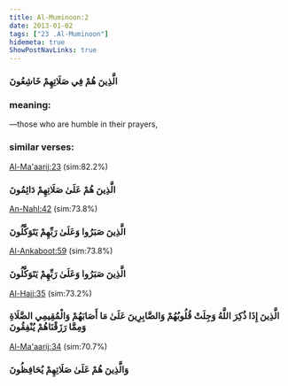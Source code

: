 ```yaml
---
title: Al-Muminoon:2
date: 2013-01-02
tags: ["23 .Al-Muminoon"]
hidemeta: true 
ShowPostNavLinks: true 
---
```

### الَّذِينَ هُمْ فِي صَلَاتِهِمْ خَاشِعُونَ
### meaning: 
—those who are humble in their prayers,
### similar verses: 

[Al-Ma'aarij:23](/70/23) (sim:82.2%)

### الَّذِينَ هُمْ عَلَىٰ صَلَاتِهِمْ دَائِمُونَ

[An-Nahl:42](/16/42) (sim:73.8%)

### الَّذِينَ صَبَرُوا وَعَلَىٰ رَبِّهِمْ يَتَوَكَّلُونَ

[Al-Ankaboot:59](/29/59) (sim:73.8%)

### الَّذِينَ صَبَرُوا وَعَلَىٰ رَبِّهِمْ يَتَوَكَّلُونَ

[Al-Hajj:35](/22/35) (sim:73.2%)

### الَّذِينَ إِذَا ذُكِرَ اللَّهُ وَجِلَتْ قُلُوبُهُمْ وَالصَّابِرِينَ عَلَىٰ مَا أَصَابَهُمْ وَالْمُقِيمِي الصَّلَاةِ وَمِمَّا رَزَقْنَاهُمْ يُنْفِقُونَ

[Al-Ma'aarij:34](/70/34) (sim:70.7%)

### وَالَّذِينَ هُمْ عَلَىٰ صَلَاتِهِمْ يُحَافِظُونَ
